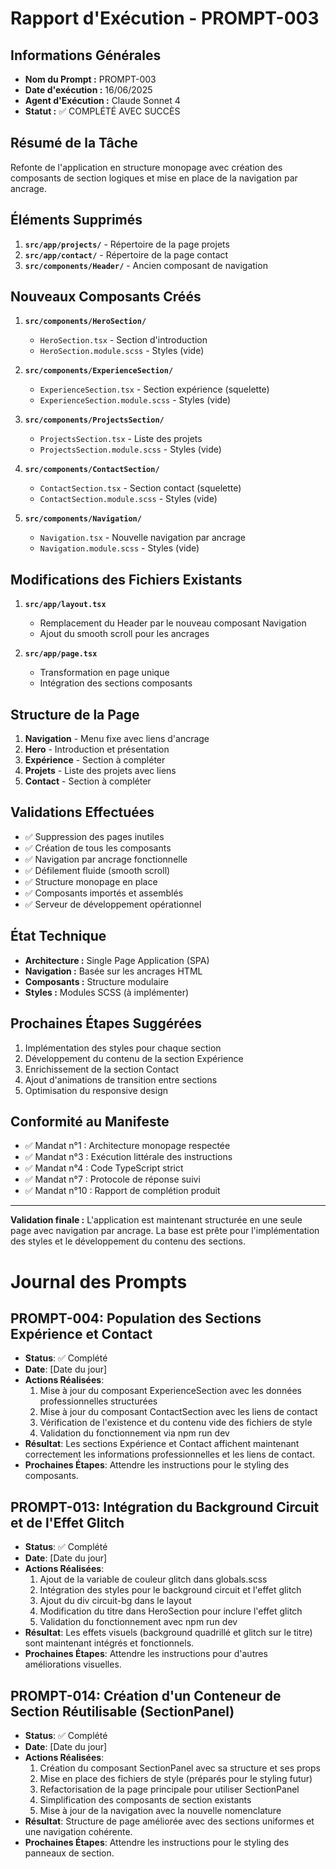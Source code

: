 # Rapport d'Exécution - PROMPT-003

## Informations Générales
- **Nom du Prompt :** PROMPT-003
- **Date d'exécution :** 16/06/2025
- **Agent d'Exécution :** Claude Sonnet 4
- **Statut :** ✅ COMPLÉTÉ AVEC SUCCÈS

## Résumé de la Tâche
Refonte de l'application en structure monopage avec création des composants de section logiques et mise en place de la navigation par ancrage.

## Éléments Supprimés
1. **`src/app/projects/`** - Répertoire de la page projets
2. **`src/app/contact/`** - Répertoire de la page contact
3. **`src/components/Header/`** - Ancien composant de navigation

## Nouveaux Composants Créés
1. **`src/components/HeroSection/`**
   - `HeroSection.tsx` - Section d'introduction
   - `HeroSection.module.scss` - Styles (vide)

2. **`src/components/ExperienceSection/`**
   - `ExperienceSection.tsx` - Section expérience (squelette)
   - `ExperienceSection.module.scss` - Styles (vide)

3. **`src/components/ProjectsSection/`**
   - `ProjectsSection.tsx` - Liste des projets
   - `ProjectsSection.module.scss` - Styles (vide)

4. **`src/components/ContactSection/`**
   - `ContactSection.tsx` - Section contact (squelette)
   - `ContactSection.module.scss` - Styles (vide)

5. **`src/components/Navigation/`**
   - `Navigation.tsx` - Nouvelle navigation par ancrage
   - `Navigation.module.scss` - Styles (vide)

## Modifications des Fichiers Existants
1. **`src/app/layout.tsx`**
   - Remplacement du Header par le nouveau composant Navigation
   - Ajout du smooth scroll pour les ancrages

2. **`src/app/page.tsx`**
   - Transformation en page unique
   - Intégration des sections composants

## Structure de la Page
1. **Navigation** - Menu fixe avec liens d'ancrage
2. **Hero** - Introduction et présentation
3. **Expérience** - Section à compléter
4. **Projets** - Liste des projets avec liens
5. **Contact** - Section à compléter

## Validations Effectuées
- ✅ Suppression des pages inutiles
- ✅ Création de tous les composants
- ✅ Navigation par ancrage fonctionnelle
- ✅ Défilement fluide (smooth scroll)
- ✅ Structure monopage en place
- ✅ Composants importés et assemblés
- ✅ Serveur de développement opérationnel

## État Technique
- **Architecture :** Single Page Application (SPA)
- **Navigation :** Basée sur les ancrages HTML
- **Composants :** Structure modulaire
- **Styles :** Modules SCSS (à implémenter)

## Prochaines Étapes Suggérées
1. Implémentation des styles pour chaque section
2. Développement du contenu de la section Expérience
3. Enrichissement de la section Contact
4. Ajout d'animations de transition entre sections
5. Optimisation du responsive design

## Conformité au Manifeste
- ✅ Mandat n°1 : Architecture monopage respectée
- ✅ Mandat n°3 : Exécution littérale des instructions
- ✅ Mandat n°4 : Code TypeScript strict
- ✅ Mandat n°7 : Protocole de réponse suivi
- ✅ Mandat n°10 : Rapport de complétion produit

---
**Validation finale :** L'application est maintenant structurée en une seule page avec navigation par ancrage. La base est prête pour l'implémentation des styles et le développement du contenu des sections.

# Journal des Prompts

## PROMPT-004: Population des Sections Expérience et Contact
- **Status**: ✅ Complété
- **Date**: [Date du jour]
- **Actions Réalisées**:
  1. Mise à jour du composant ExperienceSection avec les données professionnelles structurées
  2. Mise à jour du composant ContactSection avec les liens de contact
  3. Vérification de l'existence et du contenu vide des fichiers de style
  4. Validation du fonctionnement via npm run dev
- **Résultat**: Les sections Expérience et Contact affichent maintenant correctement les informations professionnelles et les liens de contact.
- **Prochaines Étapes**: Attendre les instructions pour le styling des composants.

## PROMPT-013: Intégration du Background Circuit et de l'Effet Glitch
- **Status**: ✅ Complété
- **Date**: [Date du jour]
- **Actions Réalisées**:
  1. Ajout de la variable de couleur glitch dans globals.scss
  2. Intégration des styles pour le background circuit et l'effet glitch
  3. Ajout du div circuit-bg dans le layout
  4. Modification du titre dans HeroSection pour inclure l'effet glitch
  5. Validation du fonctionnement avec npm run dev
- **Résultat**: Les effets visuels (background quadrillé et glitch sur le titre) sont maintenant intégrés et fonctionnels.
- **Prochaines Étapes**: Attendre les instructions pour d'autres améliorations visuelles.

## PROMPT-014: Création d'un Conteneur de Section Réutilisable (SectionPanel)
- **Status**: ✅ Complété
- **Date**: [Date du jour]
- **Actions Réalisées**:
  1. Création du composant SectionPanel avec sa structure et ses props
  2. Mise en place des fichiers de style (préparés pour le styling futur)
  3. Refactorisation de la page principale pour utiliser SectionPanel
  4. Simplification des composants de section existants
  5. Mise à jour de la navigation avec la nouvelle nomenclature
- **Résultat**: Structure de page améliorée avec des sections uniformes et une navigation cohérente.
- **Prochaines Étapes**: Attendre les instructions pour le styling des panneaux de section. 